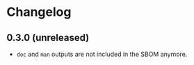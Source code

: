 # Changelog

## 0.3.0 (unreleased)

- `doc` and `man` outputs are not included in the SBOM anymore.
